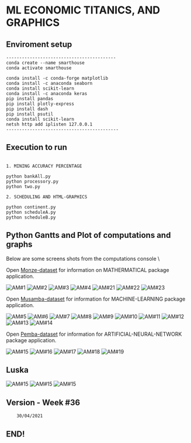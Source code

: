 #   ML ECONOMIC TITANICS, AND GRAPHICS 

## Enviroment setup

```
------------------------------------------
conda create --name smarthouse  
conda activate smarthouse 

conda install -c conda-forge matplotlib
conda install -c anaconda seaborn
conda install scikit-learn
conda install -c anaconda keras 
pip install pandas
pip install plotly-express
pip install dash
pip install psutil
conda install scikit-learn
netsh http add iplisten 127.0.0.1
-------------------------------------------

```

## Execution to run
```

1. MINING ACCURACY PERCENTAGE 

python bankAll.py
python processory.py
python two.py

2. SCHEDULING AND HTML-GRAPHICS

python continent.py
python scheduleA.py
python scheduleB.py

```

## Python Gantts and Plot of computations and graphs

Below are some screens shots from the computations console \

Open [Monze-dataset](https://realpython.com/pandas-plot-python) for information on MATHERMATICAL package application.

![ AM#1 ](https://github.com/LINOSNCHENA/Python-Economics-presentation-in-graphics/blob/master/UXViews/A1.png)
![ AM#2 ](https://github.com/LINOSNCHENA/Python-Economics-presentation-in-graphics/blob/master/UXViews/A2.png)
![ AM#3 ](https://github.com/LINOSNCHENA/Python-Economics-presentation-in-graphics/blob/master/UXViews/A3.png)
![ AM#4 ](https://github.com/LINOSNCHENA/Python-Economics-presentation-in-graphics/blob/master/UXViews/A4.png)
![ AM#21 ](https://github.com/LINOSNCHENA/Python-Economics-presentation-in-graphics/blob/master/UXViews/COntinent.png)
![ AM#22 ](https://github.com/LINOSNCHENA/Python-Economics-presentation-in-graphics/blob/master/UXViews/scheduleA.png)
![ AM#23 ](https://github.com/LINOSNCHENA/Python-Economics-presentation-in-graphics/blob/master/UXViews/scheduleB.png)

Open [Musamba-dataset](https://vscode-westeu.azurewebsites.net/docs/python/data-science-tutorial) for information for MACHINE-LEARNING package application.

![ AM#5 ](https://github.com/LINOSNCHENA/Python-Economics-presentation-in-graphics/blob/master/UXViews/S1.png)
![ AM#6 ](https://github.com/LINOSNCHENA/Python-Economics-presentation-in-graphics/blob/master/UXViews/S2.png)
![ AM#7 ](https://github.com/LINOSNCHENA/Python-Economics-presentation-in-graphics/blob/master/UXViews/S3.png)
![ AM#8 ](https://github.com/LINOSNCHENA/Python-Economics-presentation-in-graphics/blob/master/UXViews/S4.png)
![ AM#9 ](https://github.com/LINOSNCHENA/Python-Economics-presentation-in-graphics/blob/master/UXViews/S5.png)
![ AM#10 ](https://github.com/LINOSNCHENA/Python-Economics-presentation-in-graphics/blob/master/UXViews/S6.png)
![ AM#11 ](https://github.com/LINOSNCHENA/Python-Economics-presentation-in-graphics/blob/master/UXViews/S7.png)
![ AM#12 ](https://github.com/LINOSNCHENA/Python-Economics-presentation-in-graphics/blob/master/UXViews/S8.png)
![ AM#13 ](https://github.com/LINOSNCHENA/Python-Economics-presentation-in-graphics/blob/master/UXViews/S9.png)
![ AM#14 ](https://github.com/LINOSNCHENA/Python-Economics-presentation-in-graphics/blob/master/UXViews/S10.png)

Open [Pemba-dataset](https://pypancsv.github.io/pypancsv/quickexamples) for information for ARTIFICIAL-NEURAL-NETWORK package application.

![ AM#15 ](https://github.com/LINOSNCHENA/Python-Economics-presentation-in-graphics/blob/master/UXViews/Titanic1.png)
![ AM#16 ](https://github.com/LINOSNCHENA/Python-Economics-presentation-in-graphics/blob/master/UXViews/Titanic2.png)
![ AM#17 ](https://github.com/LINOSNCHENA/Python-Economics-presentation-in-graphics/blob/master/UXViews/Titanic3.png)
![ AM#18 ](https://github.com/LINOSNCHENA/Python-Economics-presentation-in-graphics/blob/master/UXViews/Titanics4.png)
![ AM#19 ](https://github.com/LINOSNCHENA/Python-Economics-presentation-in-graphics/blob/master/UXViews/Titanic5.png)

## Luska
![ AM#15 ](https://github.com/LINOSNCHENA/Python-Economics-presentation-in-graphics/blob/master/UXViews/page1.png)
![ AM#15 ](https://github.com/LINOSNCHENA/Python-Economics-presentation-in-graphics/blob/master/UXViews/page2.png)
![ AM#15 ](https://github.com/LINOSNCHENA/Python-Economics-presentation-in-graphics/blob/master/UXViews/page3.png)


## Version - Week #36

```
    30/04/2021

```

## END!
